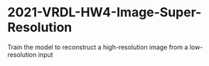 # 2021-VRDL-HW4-Image-Super-Resolution
Train the model to reconstruct a high-resolution image from a low-resolution input

